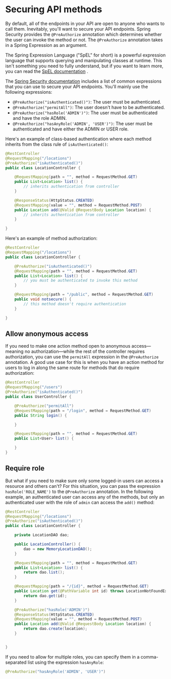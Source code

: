 # Securing API methods

By default, all of the endpoints in your API are open to anyone who wants to call them. Inevitably, you'll want to secure your API endpoints. Spring Security provides the `@PreAuthorize` annotation which determines whether the user can invoke the method or not. The `@PreAuthorize` annotation takes in a Spring Expression as an argument.

The Spring Expression Language ("SpEL" for short) is a powerful expression language that supports querying and manipulating classes at runtime. This isn't something you need to fully understand, but if you want to learn more, you can read the [SpEL documentation](https://docs.spring.io/spring/docs/current/spring-framework-reference/core.html#expressions) .

The [Spring Security documentation](https://docs.spring.io/spring-security/reference/servlet/authorization/expression-based.html) includes a list of common expressions that you can use to secure your API endpoints. You'll mainly use the following expressions:

-   `@PreAuthorize("isAuthenticated()")`: The user must be authenticated.
-   `@PreAuthorize("permitAll")`: The user doesn't have to be authenticated.
-   `@PreAuthorize("hasRole('ADMIN')")`: The user must be authenticated and have the role ADMIN.
-   `@PreAuthorize("hasAnyRole('ADMIN', 'USER')")`: The user must be authenticated and have either the ADMIN or USER role.

Here's an example of class-based authentication where each method inherits from the class rule of `isAuthenticated()`:

```java
@RestController
@RequestMapping("/locations")
@PreAuthorize("isAuthenticated()")
public class LocationController {

    @RequestMapping(path = "", method = RequestMethod.GET)
    public List<Location> list() {
        // inherits authentication from controller
    }

    @ResponseStatus(HttpStatus.CREATED)
    @RequestMapping(value = "", method = RequestMethod.POST)
    public Location add(@Valid @RequestBody Location location) {
        // inherits authentication from controller
    }

}
```

Here's an example of method authorization:

```java
@RestController
@RequestMapping("/locations")
public class LocationController {

    @PreAuthorize("isAuthenticated()")
    @RequestMapping(path = "", method = RequestMethod.GET)
    public List<Location> list() {
        // you must be authenticated to invoke this method
    }

    @RequestMapping(path = "/public", method = RequestMethod.GET)
    public void notsecure() {
        // this method doesn't require authentication
    }

}
```

## Allow anonymous access

If you need to make one action method open to anonymous access—meaning no authorization—while the rest of the controller requires authorization, you can use the `permitAll` expression in the `@PreAuthorize` annotation. A good use case for this is when you have an action method for users to log in along the same route for methods that do require authorization:

```java
@RestController
@RequestMapping("/users")
@PreAuthorize("isAuthenticated()")
public class UserController {

    @PreAuthorize("permitAll")
    @RequestMapping(path = "/login", method = RequestMethod.GET)
    public String login() {

    }

    @RequestMapping(path = "", method = RequestMethod.GET)
    public List<User> list() {

    }
}
```

## Require role

But what if you need to make sure only some logged-in users can access a resource and others can't? For this situation, you can pass the expression `hasRole('ROLE_NAME')` to the `@PreAuthorize` annotation. In the following example, an authenticated user can access any of the methods, but only an authenticated user with the role of `admin` can access the `add()` method:

```java
@RestController
@RequestMapping("/locations")
@PreAuthorize("isAuthenticated()")
public class LocationController {

    private LocationDAO dao;

    public LocationController() {
        dao = new MemoryLocationDAO();
    }

    @RequestMapping(path = "", method = RequestMethod.GET)
    public List<Location> list() {
        return dao.list();
    }

    @RequestMapping(path = "/{id}", method = RequestMethod.GET)
    public Location get(@PathVariable int id) throws LocationNotFoundException {
        return dao.get(id);
    }

    @PreAuthorize("hasRole('ADMIN')")
    @ResponseStatus(HttpStatus.CREATED)
    @RequestMapping(value = "", method = RequestMethod.POST)
    public Location add(@Valid @RequestBody Location location) {
        return dao.create(location);
    }


}
```

If you need to allow for multiple roles, you can specify them in a comma-separated list using the expression `hasAnyRole`:

```java
@PreAuthorize("hasAnyRole('ADMIN', 'USER')")
```